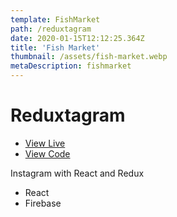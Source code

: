```yaml
---
template: FishMarket
path: /reduxtagram
date: 2020-01-15T12:12:25.364Z
title: 'Fish Market'
thumbnail: /assets/fish-market.webp
metaDescription: fishmarket
---
```

# Reduxtagram

- [View Live](https://catch-of-the-day-by-dhausser.netlify.app/)
- [View Code](https://github.com/dhausser/catch-of-the-day/)

Instagram with React and Redux

- React
- Firebase